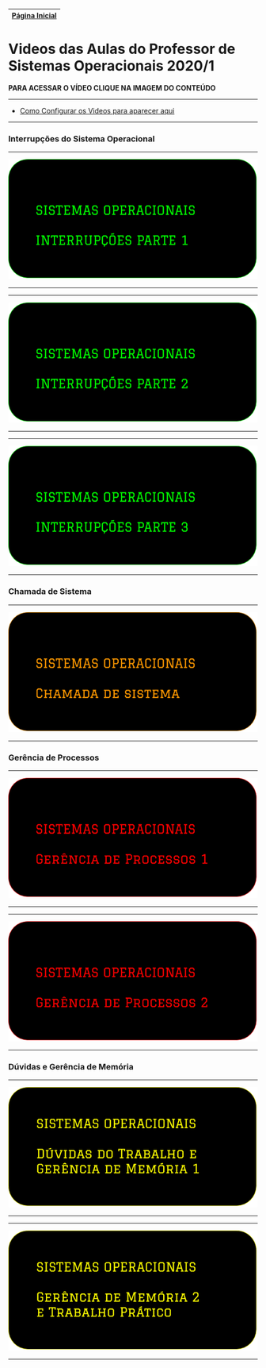 [Página Inicial](Home)|
|---|

# Videos das Aulas do Professor de Sistemas Operacionais 2020/1

**PARA ACESSAR O VÍDEO CLIQUE NA IMAGEM DO CONTEÚDO**

---

* [Como Configurar os Videos para aparecer aqui](tutoriais/video_compartilhado.md)

---


### Interrupções do Sistema Operacional

---

[![](images/video_images/interrupcoes_1.png)](https://drive.google.com/file/d/1QtYSEUHml0RG0WMKlYTmgDfEHSfUbqoz/view?usp=sharing)

---

---

[![](images/video_images/interrupcoes_2.png)](https://drive.google.com/file/d/1MfncB2q0VPYDBrvEABIXWVk-uezTnL2l/view?usp=sharing)

---

---

[![](images/video_images/interrupcoes_3.png)](https://drive.google.com/file/d/1nF3SboV07JzObrLY5YfNiiTBy1T20a19/view?usp=sharing)

---

### Chamada de Sistema

---

[![](images/video_images/chamada_sistema.png)](https://drive.google.com/open?id=1XLf0lNQ7U1WiprVCWQ69NIPvHRhgppzT)

---

### Gerência de Processos

---

[![](images/video_images/gerencia_de_processos_1.png)](https://drive.google.com/file/d/1BWvuQS-1uaT2lr5Bw_Vn9IcWknwoP2cs/view?usp=sharing)

---

---

[![](images/video_images/gerencia_de_processos_2.png)](https://drive.google.com/file/d/1kI4ywlteQaF2ZogZWKevPAoeCsXOUspU/view?usp=sharing)

---

### Dúvidas e Gerência de Memória

---

[![](images/video_images/gerencia_memoria_1.png)](https://drive.google.com/file/d/13YWM9U6T-NPXfNrKI3OHsKiSbX7Fo9BK/view?usp=sharing)

---

---

[![](images/video_images/gerencia_memoria_2.png)](https://drive.google.com/file/d/1uwPKlkbkwigHwDxyqVXMSmSEVIUjxwId/view?usp=sharing)

---